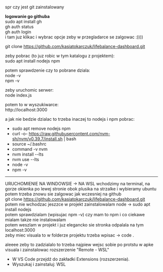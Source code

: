 spr czy jest git zainstalowany  

**logowanie go githuba**  
sudo apt install gh  
gh auth status  
gh auth login  
i tam juz klikac i wybrac opcje zeby w przegladarce se zalgowac :))))


git clone https://github.com/kasiatokarczuk/lifebalance-dashboard.git  

zeby pobrac (to juz robic w tym katalogu z projektem):   
sudo apt install nodejs npm  

potem sprawdzenie czy to pobrane dziala:  
node -v  
npm -v  

zeby uruchomic serwer:   
node index.js  

potem to w wyszukiwarce:   
http://localhost:3000  



a jak nie bedzie dzialac to trzeba inaczej to nodejs i npm pobrac: 
- sudo apt remove nodejs npm
- curl -o- https://raw.githubusercontent.com/nvm-sh/nvm/v0.39.7/install.sh | bash
- source ~/.bashrc
- command -v nvm
- nvm install --lts
- nvm use --lts
- node -v
- npm -v



--------------------------------------------------------
URUCHOMIENIE NA WINDOWSIE -> NA WSL 
wchodzimy na terminal, na gorze okienka po lewej stronie obok plusika na strzalke i wybieramy ubuntu    
potem trzeba znowu sie zalgowac jak wczesniej na github   
git clone https://github.com/kasiatokarczuk/lifebalance-dashboard.git      
potem nie wchodzac jeszzce w projekt zainstalowalam node -> sudo apt install nodejs  
potem sprawdzialam (wpisujac npm -v) czy mam to npm i co ciekawe mialam takze nie instalowalam  
potem weszlam w projekt i juz elegancko sie stronka odpalala na tym localhost:3000    
zeby miec visuala to w folderze projektu trzeba wpisac -> code .    

aleeee zeby to zadzialalo to trzeba najpiew wejsc sobie po protstu w apke visuala i zainstalowac rozszerzenie "Remote - WSL"    
- W VS Code przejdź do zakładki Extensions (rozszerzenia).
- Wyszukaj i zainstaluj: WSL



